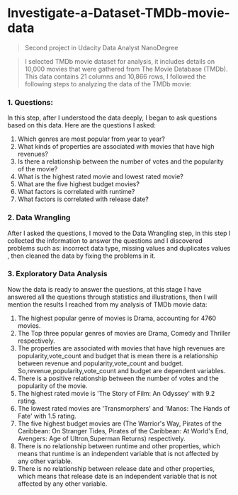 # Investigate-a-Dataset-TMDb-movie-data
>Second project in Udacity Data Analyst NanoDegree

>I selected TMDb movie dataset for analysis, it includes details on 10,000 movies that were gathered from The Movie Database (TMDb). This data contains 21 columns and 10,866 rows, I followed the following steps to analyzing the data of the TMDb movie:

### 1. Questions:
In this step, after I understood the data deeply, I began to ask questions based on this data. Here are the questions I asked:

1.  Which genres are most popular from year to year?
2. What kinds of properties are associated with movies that have high revenues?
3. Is there a relationship between the number of votes and the popularity of the movie?
4. What is the highest rated movie and lowest rated movie?
5. What are the five highest budget movies?
6. What factors is correlated with runtime?
7. What factors is correlated with release date?

### 2. Data Wrangling
After I asked the questions, I moved to the Data Wrangling step, in this step I collected the information to answer the questions and I discovered problems such as: incorrect data type, missing values and duplicates values , then cleaned the data by fixing the problems in it.

### 3. Exploratory Data Analysis
Now the data is ready to answer the questions, at this stage I have answered all the questions through statistics and illustrations, then I will mention the results I reached from my analysis of TMDb movie data:
1. The highest popular genre of movies is Drama, accounting for 4760 movies.
2. The Top three popular genres of movies are Drama, Comedy and Thriller respectively.
3. The properties are associated with movies that have high revenues are popularity,vote_count and budget that is mean there is a relationship between revenue and popularity,vote_count and budget. So,revenue,popularity,vote_count and budget are dependent variables.
4. There is a positive relationship between the number of votes and the popularity of the movie.
5. The highest rated movie is 'The Story of Film: An Odyssey' with 9.2 rating.
6. The lowest rated movies are 'Transmorphers' and 'Manos: The Hands of Fate' with 1.5 rating.
7. The five highest budget movies are (The Warrior's Way, Pirates of the Caribbean: On Stranger Tides, Pirates of the Caribbean: At World's End, Avengers: Age of Ultron,Superman Returns) respectively.
8. There is no relationship between runtime and other properties, which means that runtime is an independent variable that is not affected by any other variable.
9. There is no relationship between release date and other properties, which means that release date is an independent variable that is not affected by any other variable.
